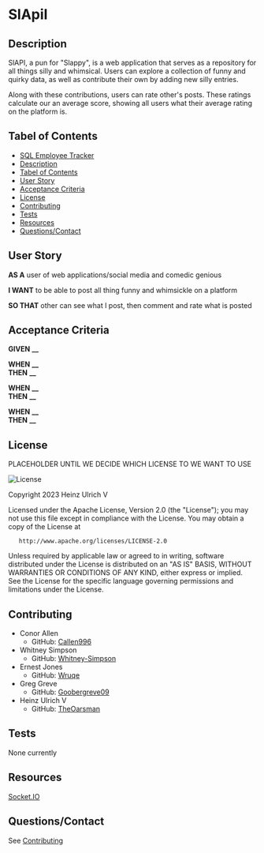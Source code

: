 # SlApiI

## Description

SlAPI, a pun for "Slappy", is a web application that serves as a repository for all things silly and whimsical. Users can explore a collection of funny and quirky data, as well as contribute their own by adding new silly entries.

Along with these contributions, users can rate other's posts. These ratings calculate our an average score, showing all users what their average rating on the platform is.

## Tabel of Contents

- [SQL Employee Tracker](#sql-employee-tracker)<br>
- [Description](#description)<br>
- [Tabel of Contents](#tabel-of-contents)<br>
- [User Story](#user-story)<br>
- [Acceptance Criteria](#acceptance-criteria)<br>
- [License](#license)<br>
- [Contributing](#contributing)<br>
- [Tests](#tests)<br>
- [Resources](#resources)<br>
- [Questions/Contact](#questionscontact)

## User Story

**AS A** user of web applications/social media and comedic genious <br>

**I WANT** to be able to post all thing funny and whimsickle on a platform <br>

**SO THAT** other can see what I post, then comment and rate what is posted

## Acceptance Criteria

**GIVEN** **\_\_**

**WHEN** **\_\_** <br>
**THEN** **\_\_**

**WHEN** **\_\_** <br>
**THEN** **\_\_**

**WHEN** **\_\_** <br>
**THEN** **\_\_**

## License

PLACEHOLDER UNTIL WE DECIDE WHICH LICENSE TO WE WANT TO USE

![License](https://img.shields.io/badge/License-Apache%202.0-blue.svg)

Copyright 2023 Heinz Ulrich V

Licensed under the Apache License, Version 2.0 (the "License");
you may not use this file except in compliance with the License.
You may obtain a copy of the License at

       http://www.apache.org/licenses/LICENSE-2.0

Unless required by applicable law or agreed to in writing, software
distributed under the License is distributed on an "AS IS" BASIS,
WITHOUT WARRANTIES OR CONDITIONS OF ANY KIND, either express or implied.
See the License for the specific language governing permissions and
limitations under the License.

## Contributing

- Conor Allen
  - GitHub: [Callen996](https://github.com/callen996)
- Whitney Simpson
  - GitHub: [Whitney-Simpson](https://github.com/Whitney-Simpson)
- Ernest Jones
  - GitHub: [Wruqe](https://github.com/Wruqe)
- Greg Greve
  - GitHub: [Goobergreve09](https://github.com/Goobergreve09)
- Heinz Ulrich V
  - GitHub: [TheOarsman](https://github.com/TheOarsman)

## Tests

None currently

## Resources

[Socket.IO](https://socket.io/)

## Questions/Contact

See [Contributing](#contributing)
